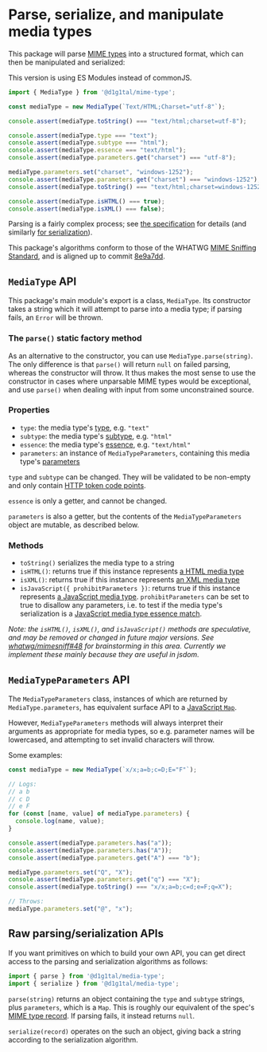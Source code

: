 # Parse, serialize, and manipulate media types

This package will parse [MIME types](https://mimesniff.spec.whatwg.org/#understanding-mime-types) into a structured format, which can then be manipulated and serialized:

This version is using ES Modules instead of commonJS.

```js
import { MediaType } from '@d1g1tal/mime-type';

const mediaType = new MediaType(`Text/HTML;Charset="utf-8"`);

console.assert(mediaType.toString() === "text/html;charset=utf-8");

console.assert(mediaType.type === "text");
console.assert(mediaType.subtype === "html");
console.assert(mediaType.essence === "text/html");
console.assert(mediaType.parameters.get("charset") === "utf-8");

mediaType.parameters.set("charset", "windows-1252");
console.assert(mediaType.parameters.get("charset") === "windows-1252");
console.assert(mediaType.toString() === "text/html;charset=windows-1252");

console.assert(mediaType.isHTML() === true);
console.assert(mediaType.isXML() === false);
```

Parsing is a fairly complex process; see [the specification](https://mimesniff.spec.whatwg.org/#parsing-a-mime-type) for details (and similarly [for serialization](https://mimesniff.spec.whatwg.org/#serializing-a-mime-type)).

This package's algorithms conform to those of the WHATWG [MIME Sniffing Standard](https://mimesniff.spec.whatwg.org/), and is aligned up to commit [8e9a7dd](https://github.com/whatwg/mimesniff/commit/8e9a7dd90717c595a4e4d982cd216e4411d33736).

## `MediaType` API

This package's main module's export is a class, `MediaType`. Its constructor takes a string which it will attempt to parse into a media type; if parsing fails, an `Error` will be thrown.

### The `parse()` static factory method

As an alternative to the constructor, you can use `MediaType.parse(string)`. The only difference is that `parse()` will return `null` on failed parsing, whereas the constructor will throw. It thus makes the most sense to use the constructor in cases where unparsable MIME types would be exceptional, and use `parse()` when dealing with input from some unconstrained source.

### Properties

- `type`: the media type's [type](https://mimesniff.spec.whatwg.org/#mime-type-type), e.g. `"text"`
- `subtype`: the media type's [subtype](https://mimesniff.spec.whatwg.org/#mime-type-subtype), e.g. `"html"`
- `essence`: the media type's [essence](https://mimesniff.spec.whatwg.org/#mime-type-essence), e.g. `"text/html"`
- `parameters`: an instance of `MediaTypeParameters`, containing this media type's [parameters](https://mimesniff.spec.whatwg.org/#mime-type-parameters)

`type` and `subtype` can be changed. They will be validated to be non-empty and only contain [HTTP token code points](https://mimesniff.spec.whatwg.org/#http-token-code-point).

`essence` is only a getter, and cannot be changed.

`parameters` is also a getter, but the contents of the `MediaTypeParameters` object are mutable, as described below.

### Methods

- `toString()` serializes the media type to a string
- `isHTML()`: returns true if this instance represents [a HTML media type](https://mimesniff.spec.whatwg.org/#html-mime-type)
- `isXML()`: returns true if this instance represents [an XML media type](https://mimesniff.spec.whatwg.org/#xml-mime-type)
- `isJavaScript({ prohibitParameters })`: returns true if this instance represents [a JavaScript media type](https://html.spec.whatwg.org/multipage/scripting.html#javascript-mime-type). `prohibitParameters` can be set to true to disallow any parameters, i.e. to test if the media type's serialization is a [JavaScript media type essence match](https://mimesniff.spec.whatwg.org/#javascript-mime-type-essence-match).

_Note: the `isHTML()`, `isXML()`, and `isJavaScript()` methods are speculative, and may be removed or changed in future major versions. See [whatwg/mimesniff#48](https://github.com/whatwg/mimesniff/issues/48) for brainstorming in this area. Currently we implement these mainly because they are useful in jsdom._

## `MediaTypeParameters` API

The `MediaTypeParameters` class, instances of which are returned by `MediaType.parameters`, has equivalent surface API to a [JavaScript `Map`](https://developer.mozilla.org/en-US/docs/Web/JavaScript/Reference/Global_Objects/Map).

However, `MediaTypeParameters` methods will always interpret their arguments as appropriate for media types, so e.g. parameter names will be lowercased, and attempting to set invalid characters will throw.

Some examples:

```js
const mediaType = new MediaType(`x/x;a=b;c=D;E="F"`);

// Logs:
// a b
// c D
// e F
for (const [name, value] of mediaType.parameters) {
  console.log(name, value);
}

console.assert(mediaType.parameters.has("a"));
console.assert(mediaType.parameters.has("A"));
console.assert(mediaType.parameters.get("A") === "b");

mediaType.parameters.set("Q", "X");
console.assert(mediaType.parameters.get("q") === "X");
console.assert(mediaType.toString() === "x/x;a=b;c=d;e=F;q=X");

// Throws:
mediaType.parameters.set("@", "x");
```

## Raw parsing/serialization APIs

If you want primitives on which to build your own API, you can get direct access to the parsing and serialization algorithms as follows:

```js
import { parse } from '@d1g1tal/media-type';
import { serialize } from '@d1g1tal/media-type';
```

`parse(string)` returns an object containing the `type` and `subtype` strings, plus `parameters`, which is a `Map`. This is roughly our equivalent of the spec's [MIME type record](https://mimesniff.spec.whatwg.org/#mime-type). If parsing fails, it instead returns `null`.

`serialize(record)` operates on the such an object, giving back a string according to the serialization algorithm.